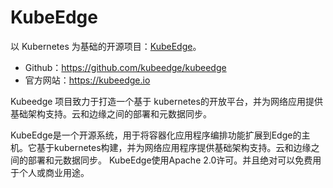 # KubeEdge

以 Kubernetes 为基础的开源项目：[KubeEdge](https://kubeedge.io/zh/)。

- Github：<https://github.com/kubeedge/kubeedge>
- 官方网站：<https://kubeedge.io>

Kubeedge 项目致力于打造一个基于 kubernetes的开放平台，并为网络应用提供基础架构支持。云和边缘之间的部署和元数据同步。

KubeEdge是一个开源系统，用于将容器化应用程序编排功能扩展到Edge的主机。它基于kubernetes构建，并为网络应用程序提供基础架构支持。云和边缘之间的部署和元数据同步。 KubeEdge使用Apache 2.0许可。并且绝对可以免费用于个人或商业用途。